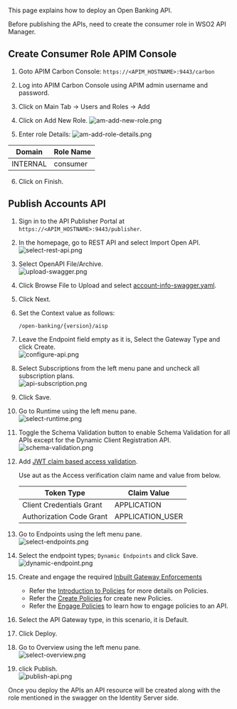 This page explains how to deploy an Open Banking API.

Before publishing the APIs, need to create the consumer role in WSO2 API Manager. 

## Create Consumer Role APIM Console

1. Goto APIM Carbon Console:  `https://<APIM_HOSTNAME>:9443/carbon`

2. Log into APIM Carbon Console using APIM admin username and password.

3. Click on Main Tab → Users and Roles → Add

4. Click on Add New Role.
    ![am-add-new-role.png](../assets/img/get-started/quick-start-guide/am-role-creation/am-add-new-role.png)

5. Enter role Details:
    ![am-add-role-details.png](../assets/img/get-started/quick-start-guide/am-role-creation/am-add-role-details.png)

| Domain   | Role Name |
| -------- | --------- |
| INTERNAL | consumer  |


6. Click on Finish.

## Publish Accounts API

1. Sign in to the API Publisher Portal at `https://<APIM_HOSTNAME>:9443/publisher`. 

2. In the homepage, go to REST API and select Import Open API. <br/>
    ![select-rest-api.png](../assets/img/get-started/quick-start-guide/deploy-apis/select-rest-api.png)

3. Select OpenAPI File/Archive. <br/>
    ![upload-swagger.png](../assets/img/get-started/quick-start-guide/deploy-apis/upload-swagger.png)

4. Click Browse File to Upload and select [account-info-swagger.yaml](https://github.com/wso2/financial-services-accelerator/blob/4.0.0/financial-services-accelerator/accelerators/fs-apim/repository/resources/apis/Accounts/account-info-swagger.yaml).  

5. Click Next.

6. Set the Context value as follows:
    ```
    /open-banking/{version}/aisp
    ```

7. Leave the Endpoint field empty as it is, Select the Gateway Type and click Create.<br/>
    ![configure-api.png](../assets/img/get-started/quick-start-guide/deploy-apis/configure-api.png)

8. Select Subscriptions from the left menu pane and uncheck all subscription plans.<br/>
    ![api-subscription.png](../assets/img/get-started/quick-start-guide/deploy-apis/api-subscription.png)

9. Click Save.

10. Go to Runtime using the left menu pane. <br/>
    ![select-runtime.png](../assets/img/get-started/quick-start-guide/deploy-apis/select-runtime.png)

11. Toggle the Schema Validation button to enable Schema Validation for all APIs except for the Dynamic Client Registration API.<br/>
    ![schema-validation.png](../assets/img/get-started/quick-start-guide/deploy-apis/schema-validation.png)

12. Add [JWT claim based access validation](https://apim.docs.wso2.com/en/latest/design/api-policies/regular-gateway-policies/jwt-claim-based-access-validator/).

    Use aut as the Access verification claim name and value from below.

    | Token Type               | Claim Value      |
    | ------------------------ | ---------------  |
    | Client Credentials Grant | APPLICATION      |
    |Authorization Code Grant  | APPLICATION_USER |

13. Go to Endpoints using the left menu pane.<br/>
    ![select-endpoints.png](../assets/img/get-started/quick-start-guide/deploy-apis/select-endpoints.png)

14. Select the endpoint types; `Dynamic Endpoints` and click Save.  <br/>
    ![dynamic-endpoint.png](../assets/img/get-started/quick-start-guide/deploy-apis/dynamic-endpoint.png)

15. Create and engage the required [Inbuilt Gateway Enforcements](../learn/inbuilt-policies.md)
    - Refer the [Introduction to Policies](../learn/policies.md) for more details on Policies.
    - Refer the [Create Policies](../learn/create-policies.md) for create new Policies.
    - Refer the [Engage Policies](../learn/engage-policies.md) to learn how to engage policies to an API.

16. Select the API Gateway type, in this scenario, it is Default.

17. Click Deploy.

18. Go to Overview using the left menu pane.<br/>
    ![select-overview.png](../assets/img/get-started/quick-start-guide/deploy-apis/select-overview.png)

19. click Publish. <br/>
    ![publish-api.png](../assets/img/get-started/quick-start-guide/deploy-apis/publish-api.png)

Once you deploy the APIs an API resource will be created along with the role mentioned in the swagger on the Identity Server side.
